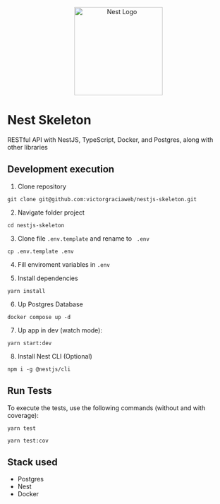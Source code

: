 <p align="center">
  <a href="http://nestjs.com/" target="blank"><img src="https://nestjs.com/img/logo-small.svg" width="200" alt="Nest Logo" /></a>
</p>

# Nest Skeleton

RESTful API with NestJS, TypeScript, Docker, and Postgres, along with other libraries

## Development execution

1. Clone repository
```
git clone git@github.com:victorgraciaweb/nestjs-skeleton.git
```

2. Navigate folder project
```
cd nestjs-skeleton
```

3. Clone file ```.env.template``` and rename to ```
.env```

```
cp .env.template .env
```

4. Fill enviroment variables in ```.env```

5. Install dependencies
```
yarn install
```

6. Up Postgres Database
```
docker compose up -d
```

7. Up app in dev (watch mode):
```
yarn start:dev
```

8. Install Nest CLI (Optional)
```
npm i -g @nestjs/cli
```

## Run Tests

To execute the tests, use the following commands (without and with coverage):

```
yarn test
```
```
yarn test:cov
```

## Stack used
* Postgres
* Nest
* Docker
